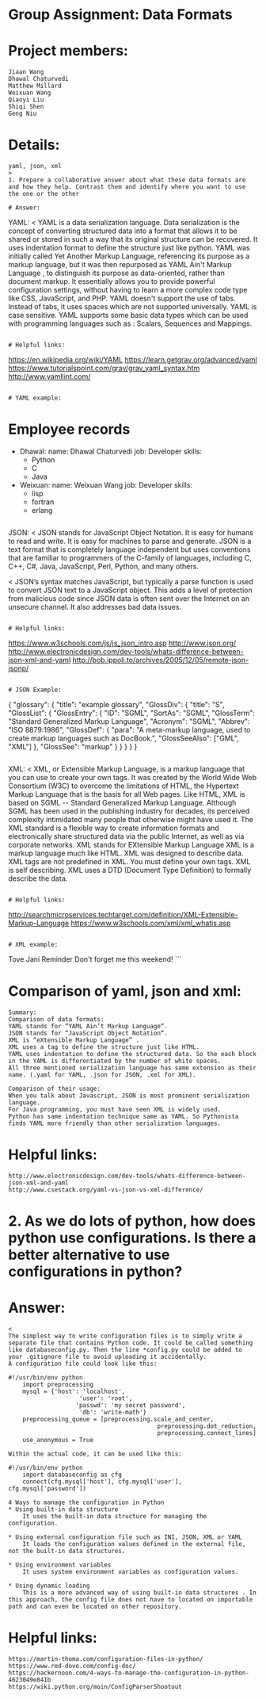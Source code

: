 # Group Assignment: Data Formats

# Project members:
```
Jiaan Wang
Dhawal Chaturvedi
Matthew Millard 
Weixuan Wang
Qiaoyi Liu
Shiqi Shen
Geng Niu
```

# Details: 
```
yaml, json, xml
> 
1. Prepare a collaborative answer about what these data formats are and how they help. Contrast them and identify where you want to use the one or the other

# Answer: 
```
YAML: <
YAML is a data serialization language. Data serialization is the concept of converting structured data into a format that allows it to be shared or stored in such a way that its original structure can be recovered.
It uses indentation format to define the structure just like python.
YAML was initially called Yet Another Markup Language, referencing its purpose as a markup language, but it was then repurposed as YAML Ain't Markup Language , to distinguish its purpose as data-oriented, rather than document markup.
It essentially allows you to provide powerful configuration settings, without having to learn a more complex code type like CSS, JavaScript, and PHP.
YAML doesn't support the use of tabs. Instead of tabs, it uses spaces which are not supported universally.
YAML is case sensitive.
YAML supports some basic data types which can be used with programming languages such as : Scalars, Sequences and Mappings.
```

# Helpful links:
```
https://en.wikipedia.org/wiki/YAML
https://learn.getgrav.org/advanced/yaml 
https://www.tutorialspoint.com/grav/grav_yaml_syntax.htm
http://www.yamllint.com/
```

# YAML example:
```
# Employee records
-  Dhawal:
    name: Dhawal Chaturvedi
    job: Developer
    skills:
      - Python
      - C
      - Java
-  Weixuan:
    name: Weixuan Wang
    job: Developer
    skills:
      - lisp
      - fortran
      - erlang
```

```
JSON: < 
JSON stands for JavaScript Object Notation.
It is easy for humans to read and write. It is easy for machines to parse and generate.
JSON is a text format that is completely language independent but uses conventions that are familiar to programmers of the C-family of languages, including C, C++, C#, Java, JavaScript, Perl, Python, and many others. 

<
JSON’s syntax matches JavaScript, but typically a parse function is used to convert JSON text to a JavaScript object. This adds a level of protection from malicious code since JSON data is often sent over the Internet on an unsecure channel. It also addresses bad data issues.
```

# Helpful links:
```
https://www.w3schools.com/js/js_json_intro.asp
http://www.json.org/
http://www.electronicdesign.com/dev-tools/whats-difference-between-json-xml-and-yaml
http://bob.ippoli.to/archives/2005/12/05/remote-json-jsonp/
```

# JSON Example:
``` 
{
    "glossary": {
        "title": "example glossary",
        "GlossDiv": {
            "title": "S",
            "GlossList": {
                "GlossEntry": {
                    "ID": "SGML",
                    "SortAs": "SGML",
                    "GlossTerm": "Standard Generalized Markup Language",
                    "Acronym": "SGML",
                    "Abbrev": "ISO 8879:1986",
                    "GlossDef": {
                        "para": "A meta-markup language, used to create markup languages such as DocBook.",
                        "GlossSeeAlso": ["GML", "XML"]
                    },
                    "GlossSee": "markup"
                }
            }
        }
    }
}
```

```
XML: < 
XML, or Extensible Markup Language, is a markup language that you can use to create your own tags. It was created by the World Wide Web Consortium (W3C) to overcome the limitations of HTML, the Hypertext Markup Language that is the basis for all Web pages. Like HTML, XML is based on SGML -- Standard Generalized Markup Language. Although SGML has been used in the publishing industry for decades, its perceived complexity intimidated many people that otherwise might have used it. The XML standard is a flexible way to create information formats and electronically share structured data via the public Internet, as well as via corporate networks.
XML stands for EXtensible Markup Language
XML is a markup language much like HTML.
XML was designed to describe data.
XML tags are not predefined in XML. You must define your own tags.
XML is self describing.
XML uses a DTD (Document Type Definition) to formally describe the data.
```

# Helpful links:
```
http://searchmicroservices.techtarget.com/definition/XML-Extensible-Markup-Language
https://www.w3schools.com/xml/xml_whatis.asp
```

# XML example:
```
<?xml version="1.0" encoding="UTF-8"?>
<note>
  <to>Tove</to>
  <from>Jani</from>
  <heading>Reminder</heading>
  <body>Don't forget me this weekend!</body>
</note>
```

# Comparison of yaml, json and xml:
```
Summary: 
Comparison of data formats:
YAML stands for “YAML Ain’t Markup Language“.
JSON stands for “JavaScript Object Notation“.
XML is “eXtensible Markup Language” .
XML uses a tag to define the structure just like HTML.
YAML uses indentation to define the structured data. So the each block in the YAML is differentiated by the number of white spaces.
All three mentioned serialization language has same extension as their name. (.yaml for YAML, .json for JSON, .xml for XML). 
```

```
Comparison of their usage:
When you talk about Javascript, JSON is most prominent serialization language.
For Java programming, you must have seen XML is widely used.
Python has same indentation technique same as YAML. So Pythonista finds YAML more friendly than other serialization languages.
```

# Helpful links:
```
http://www.electronicdesign.com/dev-tools/whats-difference-between-json-xml-and-yaml
http://www.csestack.org/yaml-vs-json-vs-xml-difference/
```

# 2. As we do lots of python, how does python use configurations. Is there a better alternative to use configurations in python?

# Answer:
```
< 
The simplest way to write configuration files is to simply write a separate file that contains Python code. It could be called something like databaseconfig.py. Then the line *config.py could be added to your .gitignore file to avoid uploading it accidentally.
A configuration file could look like this:

#!/usr/bin/env python
    import preprocessing
    mysql = {'host': 'localhost',
                    'user': 'root',
                   'passwd': 'my secret password',
                    'db': 'write-math'}
    preprocessing_queue = [preprocessing.scale_and_center,
                                          preprocessing.dot_reduction,
                                          preprocessing.connect_lines]
    use_anonymous = True

Within the actual code, it can be used like this:

#!/usr/bin/env python
    import databaseconfig as cfg
    connect(cfg.mysql['host'], cfg.mysql['user'], cfg.mysql['password'])
```

```
4 Ways to manage the configuration in Python
* Using built-in data structure
    It uses the built-in data structure for managing the configuration.

* Using external configuration file such as INI, JSON, XML or YAML
    It loads the configuration values defined in the external file, not the built-in data structures. 

* Using environment variables
    It uses system environment variables as configuration values.

* Using dynamic loading
    This is a more advanced way of using built-in data structures . In this approach, the config file does not have to located on importable path and can even be located on other repository.
```

# Helpful links:
```
https://martin-thoma.com/configuration-files-in-python/
https://www.red-dove.com/config-doc/
https://hackernoon.com/4-ways-to-manage-the-configuration-in-python-4623049e841b
https://wiki.python.org/moin/ConfigParserShootout
```
